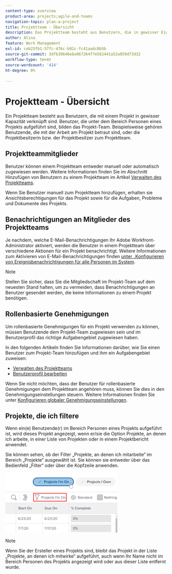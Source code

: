 ```yaml
---
content-type: overview
product-area: projects;agile-and-teams
navigation-topic: plan-a-project
title: Projektteam - Übersicht
description: Das Projektteam besteht aus Benutzern, die in gewisser Eigenschaft mit einem Projekt verknüpft sind. Benutzer, die im Bereich Personen eines Projekts aufgeführt sind, sind die Benutzer, aus denen das Projekt-Team besteht.
author: Alina
feature: Work Management
exl-id: ceb25fb1-57fc-476c-b92c-fc41aadc0b5b
source-git-commit: 3dfb30646e8a967264f7e562441a52a059d73d32
workflow-type: tm+mt
source-wordcount: '414'
ht-degree: 0%

---
```


# Projektteam - Übersicht

<!-- Audited: 6/2025 -->

Ein Projektteam besteht aus Benutzern, die mit einem Projekt in gewisser Kapazität verknüpft sind. Benutzer, die unter dem Bereich Personen eines Projekts aufgeführt sind, bilden das Projekt-Team. Beispielsweise gehören Benutzende, die mit der Arbeit am Projekt betraut sind, oder die Projektbesitzerin bzw. der Projektbesitzer zum Projektteam.

## Projektteammitglieder

Benutzer können einem Projektteam entweder manuell oder automatisch zugewiesen werden. Weitere Informationen finden Sie im Abschnitt Hinzufügen von Benutzern zu einem Projektteam im Artikel [Verwalten des Projektteams](../../../manage-work/projects/planning-a-project/manage-project-team.md).

Wenn Sie Benutzer manuell zum Projektteam hinzufügen, erhalten sie Ansichtsberechtigungen für das Projekt sowie für die Aufgaben, Probleme und Dokumente des Projekts.

## Benachrichtigungen an Mitglieder des Projektteams

Je nachdem, welche E-Mail-Benachrichtigungen Ihr Adobe Workfront-Administrator aktiviert, werden die Benutzer in einem Projektteam über verschiedene Aktionen für ein Projekt benachrichtigt. Weitere Informationen zum Aktivieren von E-Mail-Benachrichtigungen finden [ unter „Konfigurieren von Ereignisbenachrichtigungen für alle Personen im System](../../../administration-and-setup/manage-workfront/emails/configure-event-notifications-for-everyone-in-the-system.md).

>[!NOTE]
>
>Stellen Sie sicher, dass Sie die Mitgliedschaft im Projekt-Team auf dem neuesten Stand halten, um zu vermeiden, dass Benachrichtigungen an Benutzer gesendet werden, die keine Informationen zu einem Projekt benötigen.

## Rollenbasierte Genehmigungen

Um rollenbasierte Genehmigungen für ein Projekt verwenden zu können, müssen Benutzende dem Projekt-Team zugewiesen sein und im Benutzerprofil das richtige Aufgabengebiet zugewiesen haben.

In den folgenden Artikeln finden Sie Informationen darüber, wie Sie einen Benutzer zum Projekt-Team hinzufügen und ihm ein Aufgabengebiet zuweisen:

* [Verwalten des Projektteams](../../../manage-work/projects/planning-a-project/manage-project-team.md)
* [Benutzerprofil bearbeiten](../../../administration-and-setup/add-users/create-and-manage-users/edit-a-users-profile.md)

Wenn Sie nicht möchten, dass der Benutzer für rollenbasierte Genehmigungen dem Projektteam angehören muss, können Sie dies in den Genehmigungseinstellungen steuern. Weitere Informationen finden Sie unter [Konfigurieren globaler Genehmigungseinstellungen](../../../administration-and-setup/customize-workfront/configure-approval-milestone-processes/establish-approval-settings.md).

## Projekte, die ich filtere

Wenn ein(e) Benutzende(r) im Bereich Personen eines Projekts aufgeführt ist, wird dieses Projekt angezeigt, wenn er/sie die Option Projekte, an denen ich arbeite, in einer Liste von Projekten oder in einem Projektbericht anwendet.

Sie können sehen, ob der Filter „Projekte, an denen ich mitarbeite“ im Bereich „Projekte“ ausgewählt ist. Sie können sie entweder über das Bedienfeld „Filter“ oder über die Kopfzeile anwenden.

![](assets/nwe-project-list-buttons-350x187.png)

>[!NOTE]
>
>Wenn Sie der Ersteller eines Projekts sind, bleibt das Projekt in der Liste „Projekte, an denen ich mitwirke“ aufgeführt, auch wenn Ihr Name nicht im Bereich Personen des Projekts angezeigt wird oder aus dieser Liste entfernt wurde.
